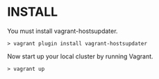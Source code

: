 # INSTALL
You must install  vagrant-hostsupdater.
```
> vagrant plugin install vagrant-hostsupdater
```

Now start up your local cluster by running Vagrant.
```
> vagrant up
```
